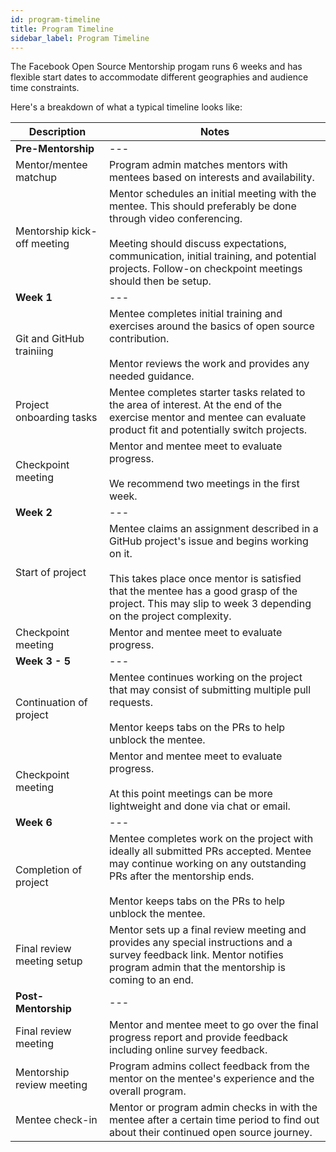 ```yaml
---
id: program-timeline
title: Program Timeline
sidebar_label: Program Timeline
---
```


The Facebook Open Source Mentorship progam runs 6 weeks and has flexible start dates to accommodate different geographies and audience time constraints.

Here's a breakdown of what a typical timeline looks like:

| Description  | Notes  |
|---|---|
| **Pre-Mentorship**  |---|
| Mentor/mentee matchup | Program admin matches mentors with mentees based on interests and availability.|
| Mentorship kick-off meeting | Mentor schedules an initial meeting with the mentee. This should preferably be done through video conferencing.<br/><br/>Meeting should discuss expectations, communication, initial training, and potential projects. Follow-on checkpoint meetings should then be setup.|
| **Week 1**  |---|
| Git and GitHub trainiing | Mentee completes initial training and exercises around the basics of open source contribution.<br/><br/>Mentor reviews the work and provides any needed guidance.|
| Project onboarding tasks  | Mentee completes starter tasks related to the area of interest. At the end of the exercise mentor and mentee can evaluate product fit and potentially switch projects. |
| Checkpoint meeting  | Mentor and mentee meet to evaluate progress.<br/><br/>We recommend two meetings in the first week. |
| **Week 2**  |---|
| Start of project | Mentee claims an assignment described in a GitHub project's issue and begins working on it.<br/><br/>This takes place once mentor is satisfied that the mentee has a good grasp of the project. This may slip to week 3 depending on the project complexity. |
| Checkpoint meeting  | Mentor and mentee meet to evaluate progress. |
| **Week 3 - 5**  |---|
| Continuation of project | Mentee continues working on the project that may consist of submitting multiple pull requests.<br/><br/>Mentor keeps tabs on the PRs to help unblock the mentee. |
| Checkpoint meeting  | Mentor and mentee meet to evaluate progress.<br/><br/>At this point meetings can be more lightweight and done via chat or email. |
| **Week 6**  |---|
| Completion of project | Mentee completes work on the project with ideally all submitted PRs accepted. Mentee may continue working on any outstanding PRs after the mentorship ends.<br/><br/>Mentor keeps tabs on the PRs to help unblock the mentee. |
| Final review meeting setup  | Mentor sets up a final review meeting and provides any special instructions and a survey feedback link. Mentor notifies program admin that the mentorship is coming to an end. |
| **Post-Mentorship**  |---|
| Final review meeting  | Mentor and mentee meet to go over the final progress report and provide feedback including online survey feedback.  |
| Mentorship review meeting  | Program admins collect feedback from the mentor on the mentee's experience and the overall program.  |
| Mentee check-in  | Mentor or program admin checks in with the mentee after a certain time period to find out about their continued open source journey. |


